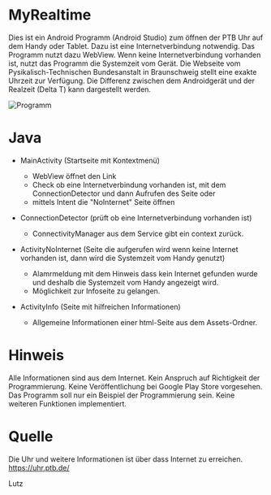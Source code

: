 # MyRealtime
Dies ist ein Android Programm (Android Studio) zum öffnen der PTB Uhr auf dem Handy oder Tablet. 
Dazu ist eine Internetverbindung notwendig.
Das Programm nutzt dazu WebView. Wenn keine Internetverbindung vorhanden ist, nutzt das Programm die Systemzeit
vom Gerät. Die Webseite vom Pysikalisch-Technischen Bundesanstalt in Braunschweig stellt eine exakte Uhrzeit zur
Verfügung. Die Differenz zwischen dem Androidgerät und der Realzeit (Delta T) kann dargestellt werden.

 ![Programm](https://github.com/DL1RLB/MyRealtime/assets/69315366/aa345883-64ba-4037-b58f-94b249ca79e2)
     
# Java
  - MainActivity (Startseite mit Kontextmenü)
    - WebView öffnet den Link
    - Check ob eine Internetverbindung vorhanden ist, mit dem ConnectionDetector und dann Aufrufen des Seite oder
    - mittels Intent die "NoInternet" Seite öffnen
    
  - ConnectionDetector (prüft ob eine Internetverbindung vorhanden ist)
    - ConnectivityManager aus dem Service gibt ein context zurück.
      
  - ActivityNoInternet (Seite die aufgerufen wird wenn keine Internet vorhanden ist, dann wird die Systemzeit vom Handy genutzt)
    - Alamrmeldung mit dem Hinweis dass kein Internet gefunden wurde und deshalb die Systemzeit vom Handy angezeigt wird.
    - Möglichkeit zur Infoseite zu gelangen.
      
  - ActivityInfo (Seite mit hilfreichen Informationen)
    - Allgemeine Informationen einer html-Seite aus dem Assets-Ordner.
   

# Hinweis
Alle Informationen sind aus dem Internet. Kein Anspruch auf Richtigkeit der Programmierung. 
Keine Veröffentlichung bei Google Play Store vorgesehen. Das Programm soll nur ein Beispiel der
Programmierung sein.
Keine weiteren Funktionen implementiert.

# Quelle
Die Uhr und weitere Informationen ist über dass Internet zu erreichen.
https://uhr.ptb.de/ 

Lutz
